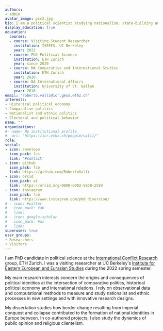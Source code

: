 ```yaml
---
authors:
- admin
avatar_image: pic2.jpg
bio: I am a political scientist studying nationalism, state-building and ethnic politics.
display_education: true
education:
  courses:
  - course: Visiting Student Researcher
    institution: ISEEES, UC Berkeley
    year: 2022
  - course: PhD Political Science
    institution: ETH Zurich
    year: since 2020
  - course: MA Comparative and International Studies
    institution: ETH Zurich
    year: 2020
  - course: BA International Affairs
    institution: University of St. Gallen
    year: 2018
email: "roberto.valli@icr.gess.ethz.ch"
interests:
- Historical political economy
- Comparative politics
- Nationalist and ethnic politics 
- Electoral and political behavior
name: ""
organizations:
#- name: My institutional profile
#  url: "https://icr.ethz.ch/people/valli/"
role: 
social:
- icon: envelope
  icon_pack: fas
  link: '#contact'
- icon: github
  icon_pack: fab
  link: https://github.com/RobertoValli
- icon: orcid
  icon_pack: ai
  link: https://orcid.org/0000-0002-5868-2599
- icon: instagram
  icon_pack: fab
  link: https://www.instagram.com/phd_diversion/
# - icon: #witter
#   icon_pack: fab
#   link: 
# - icon: google-scholar
#   icon_pack: #ai
#   link: 
superuser: true
user_groups:
- Researchers
- Visitors
---
```


I am PhD candidate in political science at the [International Conflict Research](https://icr.ethz.ch/) group, ETH Zurich. 
I was a visiting researcher at UC Berkeley's [Institute for Eastern European and Eurasian Studies](https://iseees.berkeley.edu/) during the 2022 spring semester. 

My main research interests concern the origins and consequences of political identities at the intersection of comparative politics, historical political economy and international relations. I rely on observational data and computational methods to measure and study nationalist and ethnic processes in new settings and with innovative research designs.

My dissertation studies how border change resulting from imperial conquest and collapse contributed to the formation of national identities in Europe between. In co-authored projects, I also study the dynamics of public opinion and religious clientelism.


